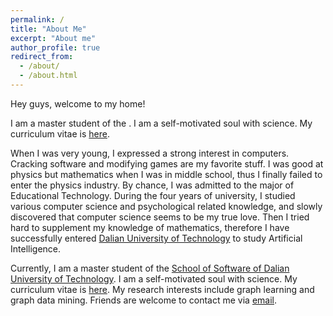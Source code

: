 ```yaml
---
permalink: /
title: "About Me"
excerpt: "About me"
author_profile: true
redirect_from: 
  - /about/
  - /about.html
---
```


Hey guys, welcome to my home!

I am a master student of the . I am a self-motivated soul with science. My curriculum vitae is [here]([https://xiangtai-chen.github.io/cv/](https://xiangtai-chen.github.io/cv/)).

When I was very young, I expressed a strong interest in computers.  Cracking software and modifying games are my favorite stuff. I was good at physics but mathematics when I was in middle school, thus I finally failed to enter the physics industry. By chance, I was admitted to the major of Educational Technology. During the four years of university, I studied various computer science and psychological related knowledge, and slowly discovered that computer science seems to be my true love. Then I tried hard to supplement my knowledge of mathematics, therefore I have successfully entered [Dalian University of Technology](http://en.dlut.edu.cn/) to study Artificial Intelligence. 

 Currently, I am a master student of the [School of Software of Dalian University of Technology](https://ssdut.dlut.edu.cn/en.htm). I am a self-motivated soul with science. My curriculum vitae is [here](https://xiangtai-chen.github.io/cv/). My research interests include graph learning and graph data mining. Friends are welcome to contact me via [email](chenxiangtai@outlook.com).



